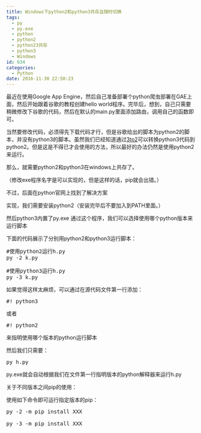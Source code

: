 ```yaml
---
title: Windows下python2和python3共存且随时切换
tags:
  - py
  - py.exe
  - python
  - python2
  - python23共存
  - python3
  - Windows
id: 634
categories:
  - Python
date: 2016-11-30 22:50:23
---
```


最近在使用Google App Engine，然后自己准备部署个python爬虫部署在GAE上面，然后开始跟着谷歌的教程创建hello world程序。完毕后，想到，自己只需要稍微修改下谷歌的代码，然后在默认的main.py里面添加路由，调用自己的函数即可。

当然要修改代码，必须得先下载代码才行，但是谷歌给出的脚本为python2的脚本，并没有python3的脚本。虽然我们已经知道通过[3to2](https://wiki.python.org/moin/3to2)可以转换python3代码到python2。但是这是不得已才会使用的方法，所以最好的办法仍然是使用python2来运行。

那么，就需要python2和python3在windows上共存了。

（修改exe程序名字是可以实现的，但是这样的话，pip就会出错。）

不过，后面在python官网上找到了解决方案

实现，我们需要安装python2（安装完毕后不要加入到PATH里面。）

然后python3内置了py.exe 通过这个程序，我们可以选择使用哪个python版本来运行脚本

下面的代码展示了分别用python2和python3运行脚本：
<pre class="lang:python decode:true">#使用python2运行h.py
py -2 k.py

#使用python3运行h.py
py -3 k.py
</pre>
如果觉得这样太麻烦，可以通过在源代码文件第一行添加：
<pre class="lang:python decode:true ">#! python3</pre>
或者
<pre class="lang:python decode:true ">#! python2</pre>
来指明使用哪个版本的python运行脚本

然后我们只需要：
<pre class="lang:sh decode:true ">py h.py</pre>
py.exe就会自动根据我们在文件第一行指明版本的python解释器来运行h.py

关于不同版本之间pip的使用：

使用如下命令即可运行指定版本的pip：
<pre class="lang:sh decode:true">py -2 -m pip install XXX

py -3 -m pip install XXX</pre>
&nbsp;